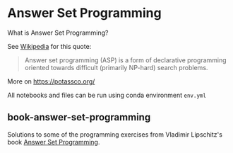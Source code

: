 # Answer Set Programming

What is Answer Set Programming?

See [Wikipedia](https://en.wikipedia.org/wiki/Answer_set_programming) for this quote:

> Answer set programming (ASP) is a form of declarative programming oriented towards difficult (primarily NP-hard) search problems.

More on https://potassco.org/

All notebooks and files can be run using conda environment `env.yml`

## book-answer-set-programming
Solutions to some of the programming exercises from Vladimir Lipschitz's book [Answer Set Programming](https://link.springer.com/book/10.1007/978-3-030-24658-7).
